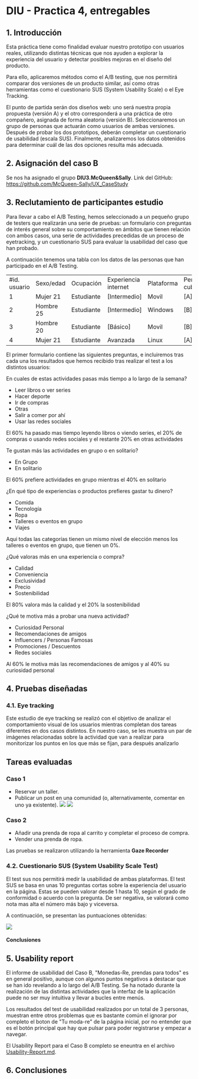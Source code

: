 # DIU - Practica 4, entregables

## 1. Introducción
Esta práctica tiene como finalidad evaluar nuestro prototipo con usuarios reales, utilizando distintas técnicas que nos ayuden a explorar la experiencia del usuario y detectar posibles mejoras en el diseño del producto.

Para ello, aplicaremos métodos como el A/B testing, que nos permitirá comparar dos versiones de un producto similar, así como otras herramientas como el cuestionario SUS (System Usability Scale) o el Eye Tracking.

El punto de partida serán dos diseños web: uno será nuestra propia propuesta (versión A) y el otro corresponderá a una práctica de otro compañero, asignada de forma aleatoria (versión B). Seleccionaremos un grupo de personas que actuarán como usuarios de ambas versiones. Después de probar los dos prototipos, deberán completar un cuestionario de usabilidad (escala SUS). Finalmente, analizaremos los datos obtenidos para determinar cuál de las dos opciones resulta más adecuada.

## 2. Asignación del caso B
Se nos ha asignado el grupo **DIU3.McQueen&Sally**. Link del GitHub: https://github.com/McQueen-Sally/UX_CaseStudy


## 3. Reclutamiento de participantes estudio
Para llevar a cabo el A/B Testing, hemos seleccionado a un pequeño grupo de testers que realizarán una serie de pruebas: un formulario con preguntas de interés general sobre su comportamiento en ámbitos que tienen relación con ambos casos, una serie de actividades precedidas de un proceso de eyetracking, y un cuestionario SUS para evaluar la usabilidad del caso que han probado.

A continuación tenemos una tabla con los datos de las personas que han participado en el A/B Testing.
       
|   |   |   |   |   |   |   |   |
|---|---|---|---|---|---|---|---|
|#id. usuario|Sexo/edad|Ocupación|Experiencia internet|Plataforma|Perfil cubierto|
|1|Mujer 21|Estudiante|[Intermedio]|Movil|[A]|
|2|Hombre 25|Estudiante|[Intermedio]|Windows|[B]|
|3|Hombre 20|Estudiante|[Básico]|Movil|[B]|
|4|Mujer 21|Estudiante|Avanzada|Linux|[A]|



El primer formulario contiene las siguientes preguntas, e incluiremos tras cada una los resultados que hemos recibido tras realizar el test a los distintos usuarios:

En cuales de estas actividades pasas más tiempo a lo largo de la semana?
- Leer libros o ver series
- Hacer deporte
- Ir de compras
- Otras
- Salir a comer por ahí
- Usar las redes sociales

El 60% ha pasado mas tiempo leyendo libros o viendo series, el 20% de compras o usando redes sociales y el restante 20% en otras actividades 

Te gustan más las actividades en grupo o en solitario?
- En Grupo
- En solitario

El 60% prefiere actividades en grupo mientras el 40% en solitario

¿En qué tipo de experiencias o productos prefieres gastar tu dinero?
- Comida
- Tecnología
- Ropa
- Talleres o eventos en grupo
- Viajes

Aqui todas las categorías tienen un mismo nivel de elección menos los talleres o eventos en grupo, que tienen un 0%.

¿Qué valoras más en una experiencia o compra?
- Calidad
- Conveniencia
- Exclusividad
- Precio
- Sostenibilidad

El 80% valora más la calidad y el 20% la sostenibilidad

¿Qué te motiva más a probar una nueva actividad?
- Curiosidad Personal
- Recomendaciones de amigos
- Influencers / Personas Famosas
- Promociones / Descuentos
- Redes sociales

Al 60% le motiva más las recomendaciones de amigos y al 40% su curiosidad personal


## 4. Pruebas diseñadas
### 4.1. Eye tracking
Este estudio de eye tracking se realizó con el objetivo de analizar el comportamiento visual de los usuarios mientras completan dos tareas diferentes en dos casos distintos. En nuestro caso, se les muestra un par de imágenes relacionadas sobre la actividad que van a realizar para monitorizar los puntos en los que más se fijan, para después analizarlo

## Tareas evaluadas

### Caso 1
- Reservar un taller.
- Publicar un post en una comunidad (o, alternativamente, comentar en uno ya existente).
![](eyetracking/a1.png)
![](eyetracking/a2.png)


### Caso 2
- Añadir una prenda de ropa al carrito y completar el proceso de compra.
- Vender una prenda de ropa.

Las pruebas se realizaron utilizando la herramienta **Gaze Recorder**

### 4.2. Cuestionario SUS (System Usability Scale Test)
El test sus nos permitirá medir la usabilidad de ambas plataformas. El test SUS se basa en unas 10 preguntas cortas sobre la experiencia del usuario en la página. Estas se pueden valorar desde 1 hasta 10, según el grado de conformidad o acuerdo con la pregunta. De ser negativa, se valorará como nota mas alta el número más bajo y viceversa.

A continuación, se presentan las puntuaciones obtenidas:

![](tabla_sus.png)


#### Conclusiones
## 5. Usability report
El informe de usabilidad del Caso B, "Monedas-Re, prendas para todos" es en general positivo, aunque con algunos puntos negativos a destacar que se han ido revelando a lo largo del A/B Testing. Se ha notado durante la realización de las distintas actividades que la interfaz de la aplicación puede no ser muy intuitiva y llevar a bucles entre menús.

Los resultados del test de usabilidad realizados por un total de 3 personas, muestran entre otros problemas que es bastante común el ignorar por completo el boton de "Tu moda-re" de la página inicial, por no entender que es el botón principal que hay que pulsar para poder registrarse y empezar a navegar.

El Usability Report para el Caso B completo se eneuntra en el archivo [Usability-Report.md](Usability-Report.md).
## 6. Conclusiones

